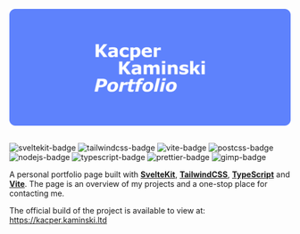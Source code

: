 ![readme-banner](./local/portfolio%20gh%20banner.png)

<div style="display: grid; grid-template-rows: 1fr 1fr 1fr; grid-template-columns: 1fr 1fr 1fr;"></div>

![sveltekit-badge](https://img.shields.io/badge/SvelteKit-FF3E00?style=for-the-badge&logo=Svelte&logoColor=white)
![tailwindcss-badge](https://img.shields.io/badge/Tailwind_CSS-38B2AC?style=for-the-badge&logo=tailwind-css&logoColor=white)
![vite-badge](https://img.shields.io/badge/Vite-B73BFE?style=for-the-badge&logo=vite&logoColor=FFD62E)
![postcss-badge](https://img.shields.io/badge/postcss-DD3A0A?style=for-the-badge&logo=postcss&logoColor=white)
![nodejs-badge](https://img.shields.io/badge/Node%20js-339933?style=for-the-badge&logo=nodedotjs&logoColor=white)
![typescript-badge](https://img.shields.io/badge/TypeScript-007ACC?style=for-the-badge&logo=typescript&logoColor=white)
![prettier-badge](https://img.shields.io/badge/prettier-1A2C34?style=for-the-badge&logo=prettier&logoColor=F7BA3E)
![gimp-badge](https://img.shields.io/badge/gimp-5C5543?style=for-the-badge&logo=gimp&logoColor=white)
<br>

A personal portfolio page built with [**SvelteKit**](https://kit.svelte.dev), [**TailwindCSS**](https://tailwindcss.com), [**TypeScript**](https://typescriptlang.org) and [**Vite**](https://vite.dev). The page is an overview of my projects and a one-stop place for contacting me.

The official build of the project is available to view at:<br>
https://kacper.kaminski.ltd